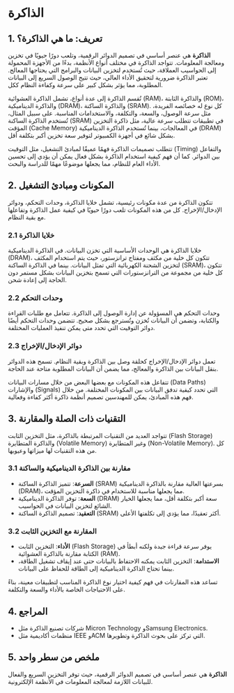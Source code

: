 # الذاكرة

## 1. تعريف: ما هي **الذاكرة**؟
**الذاكرة** هي عنصر أساسي في تصميم الدوائر الرقمية، وتلعب دورًا حيويًا في تخزين ومعالجة المعلومات. تتواجد الذاكرة في مختلف أنواع الأنظمة، بدءًا من الأجهزة المحمولة إلى الحواسيب العملاقة، حيث تُستخدم لتخزين البيانات والبرامج التي يحتاجها المعالج. تعتبر الذاكرة ضرورية لتحقيق الأداء العالي، حيث تتيح الوصول السريع إلى البيانات المطلوبة، مما يؤثر بشكل كبير على سرعة وكفاءة النظام ككل.

تُقسم الذاكرة إلى عدة أنواع، تشمل الذاكرة العشوائية (RAM)، والذاكرة الثابتة (ROM)، والذاكرة الديناميكية (DRAM)، والذاكرة الساكنة (SRAM). كل نوع له خصائصه الفريدة، مثل سرعة الوصول، والسعة، والتكلفة، والاستخدامات المناسبة. على سبيل المثال، تُستخدم الذاكرة الساكنة (SRAM) في تطبيقات تتطلب سرعة عالية، مثل ذاكرة التخزين المؤقت (Cache Memory) في المعالجات، بينما تُستخدم الذاكرة الديناميكية (DRAM) بشكل شائع في أجهزة الكمبيوتر لتوفير سعة تخزين أكبر بتكلفة أقل.

تتطلب تصميمات الذاكرة فهمًا عميقًا لمبادئ التشغيل، مثل التوقيت (Timing) والتفاعل بين الدوائر. كما أن فهم كيفية استخدام الذاكرة بشكل فعال يمكن أن يؤدي إلى تحسين الأداء العام للنظام، مما يجعلها موضوعًا مهمًا للدراسة والبحث.

## 2. المكونات ومبادئ التشغيل
تتكون الذاكرة من عدة مكونات رئيسية، تشمل خلايا الذاكرة، وحدات التحكم، ودوائر الإدخال/الإخراج. كل من هذه المكونات تلعب دورًا حيويًا في كيفية عمل الذاكرة وتفاعلها مع بقية النظام.

### 2.1 خلايا الذاكرة
خلايا الذاكرة هي الوحدات الأساسية التي تخزن البيانات. في الذاكرة الديناميكية (DRAM)، تتكون كل خلية من مكثف ومفتاح ترانزستور، حيث يتم استخدام المكثف لتخزين الشحنة الكهربائية التي تمثل البيانات. بينما في الذاكرة الساكنة (SRAM)، تتكون كل خلية من مجموعة من الترانزستورات التي تسمح بتخزين البيانات بشكل مستمر دون الحاجة إلى إعادة شحن.

### 2.2 وحدات التحكم
وحدات التحكم هي المسؤولة عن إدارة الوصول إلى الذاكرة. تتعامل مع طلبات القراءة والكتابة، وتضمن أن البيانات تُخزن وتُسترجع بشكل صحيح. تتضمن وحدات التحكم أيضًا دوائر التوقيت التي تحدد متى يمكن تنفيذ العمليات المختلفة.

### 2.3 دوائر الإدخال/الإخراج
تعمل دوائر الإدخال/الإخراج كحلقة وصل بين الذاكرة وبقية النظام. تسمح هذه الدوائر بنقل البيانات بين الذاكرة والمعالج، مما يضمن أن البيانات المطلوبة متاحة عند الحاجة.

تتفاعل هذه المكونات مع بعضها البعض من خلال مسارات البيانات (Data Paths) والإشارات (Signals) التي تحدد كيفية تدفق البيانات بين المكونات المختلفة. من خلال فهم هذه المبادئ، يمكن للمهندسين تصميم أنظمة ذاكرة أكثر كفاءة وفعالية.

## 3. التقنيات ذات الصلة والمقارنة
تتواجد العديد من التقنيات المرتبطة بالذاكرة، مثل التخزين الثابت (Flash Storage) والذاكرة المتطايرة (Volatile Memory) وغير المتطايرة (Non-Volatile Memory). كل من هذه التقنيات لها ميزاتها وعيوبها.

### 3.1 مقارنة بين الذاكرة الديناميكية والساكنة
- **السرعة**: تتميز الذاكرة الساكنة (SRAM) بسرعتها العالية مقارنة بالذاكرة الديناميكية (DRAM)، مما يجعلها مناسبة للاستخدام في ذاكرة التخزين المؤقت.
- **السعة**: توفر الذاكرة الديناميكية (DRAM) سعة أكبر بتكلفة أقل، مما يجعلها الخيار الشائع لتخزين البيانات في الحواسيب.
- **التعقيد**: تصميم الذاكرة الساكنة (SRAM) أكثر تعقيدًا، مما يؤدي إلى تكلفتها الأعلى.

### 3.2 المقارنة مع التخزين الثابت
- **الأداء**: التخزين الثابت (Flash Storage) يوفر سرعة قراءة جيدة ولكنه أبطأ في الكتابة مقارنة بالذاكرة العشوائية (RAM).
- **الاستدامة**: التخزين الثابت يمكنه الاحتفاظ بالبيانات حتى عند إيقاف تشغيل الطاقة، بينما تحتاج الذاكرة الديناميكية إلى الطاقة للحفاظ على البيانات.

تساعد هذه المقارنات في فهم كيفية اختيار نوع الذاكرة المناسب لتطبيقات معينة، بناءً على الاحتياجات الخاصة بالأداء والسعة والتكلفة.

## 4. المراجع
- شركات تصنيع الذاكرة مثل Micron Technology وSamsung Electronics.
- منظمات أكاديمية مثل IEEE وACM التي تركز على بحوث الذاكرة وتطويرها.

## 5. ملخص من سطر واحد
**الذاكرة** هي عنصر أساسي في تصميم الدوائر الرقمية، حيث توفر التخزين السريع والفعال للبيانات اللازمة لمعالجة المعلومات في الأنظمة الإلكترونية.
